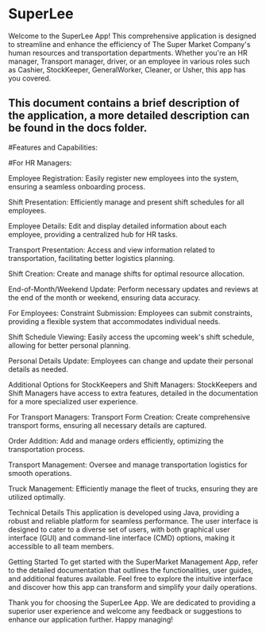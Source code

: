 # SuperLee
Welcome to the SuperLee App! This comprehensive application is designed to streamline and enhance the efficiency of The Super Market Company's human resources and transportation departments. Whether you're an HR manager, Transport manager, driver, or an employee in various roles such as Cashier, StockKeeper, GeneralWorker, Cleaner, or Usher, this app has you covered.
## This document contains a brief description of the application, a more detailed description can be found in the docs folder.

#Features and Capabilities:

#For HR Managers:

Employee Registration:
Easily register new employees into the system, ensuring a seamless onboarding process.

Shift Presentation:
Efficiently manage and present shift schedules for all employees.

Employee Details:
Edit and display detailed information about each employee, providing a centralized hub for HR tasks.

Transport Presentation:
Access and view information related to transportation, facilitating better logistics planning.

Shift Creation:
Create and manage shifts for optimal resource allocation.

End-of-Month/Weekend Update:
Perform necessary updates and reviews at the end of the month or weekend, ensuring data accuracy.

For Employees:
Constraint Submission:
Employees can submit constraints, providing a flexible system that accommodates individual needs.

Shift Schedule Viewing:
Easily access the upcoming week's shift schedule, allowing for better personal planning.

Personal Details Update:
Employees can change and update their personal details as needed.

Additional Options for StockKeepers and Shift Managers:
StockKeepers and Shift Managers have access to extra features, detailed in the documentation for a more specialized user experience.

For Transport Managers:
Transport Form Creation:
Create comprehensive transport forms, ensuring all necessary details are captured.

Order Addition:
Add and manage orders efficiently, optimizing the transportation process.

Transport Management:
Oversee and manage transportation logistics for smooth operations.

Truck Management:
Efficiently manage the fleet of trucks, ensuring they are utilized optimally.

Technical Details
This application is developed using Java, providing a robust and reliable platform for seamless performance. The user interface is designed to cater to a diverse set of users, with both graphical user interface (GUI) and command-line interface (CMD) options, making it accessible to all team members.

Getting Started
To get started with the SuperMarket Management App, refer to the detailed documentation that outlines the functionalities, user guides, and additional features available. Feel free to explore the intuitive interface and discover how this app can transform and simplify your daily operations.

Thank you for choosing the SuperLee App. We are dedicated to providing a superior user experience and welcome any feedback or suggestions to enhance our application further. Happy managing!



